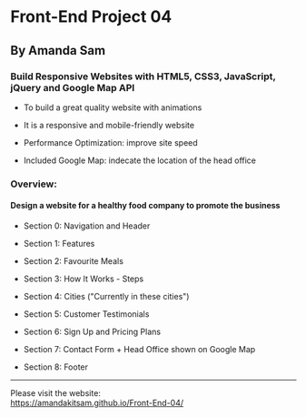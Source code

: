 # Front-End Project 04

## By Amanda Sam

### Build Responsive Websites with HTML5, CSS3, JavaScript, jQuery and Google Map API

- To build a great quality website with animations

- It is a responsive and mobile-friendly website

- Performance Optimization: improve site speed

- Included Google Map: indecate the location of the head office

### Overview:

#### Design a website for a healthy food company to promote the business

- Section 0: Navigation and Header

- Section 1: Features

- Section 2: Favourite Meals

- Section 3: How It Works - Steps

- Section 4: Cities ("Currently in these cities")

- Section 5: Customer Testimonials

- Section 6: Sign Up and Pricing Plans

- Section 7: Contact Form + Head Office shown on Google Map

- Section 8: Footer

-------------------------------------------

Please visit the website:<br/>
https://amandakitsam.github.io/Front-End-04/
